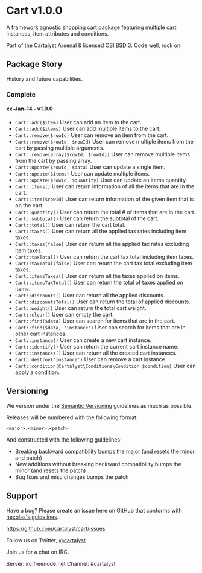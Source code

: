 # Cart v1.0.0

A framework agnostic shopping cart package featuring multiple cart instances, item attributes and conditions.

Part of the Cartalyst Arsenal & licensed [OSI BSD 3](license.txt). Code well, rock on.

## Package Story

History and future capabilities.

### Complete

#### xx-Jan-14 - v1.0.0

- ```Cart::add($item)``` User can add an item to the cart.
- ```Cart::add($items)``` User can add multiple items to the cart.
- ```Cart::remove($rowId)``` User can remove an item from the cart.
- ```Cart::remove($rowId, $rowId)``` User can remove multiple items from the cart by passing multiple arguments.
- ```Cart::remove(array($rowId, $rowId))``` User can remove multiple items from the cart by passing array.
- ```Cart::update($rowId, $data)``` User can update a single item.
- ```Cart::update($items)``` User can update multiple items.
- ```Cart::update($rowId, $quantity)``` User can update an items quantity.
- ```Cart::items()``` User can return information of all the items that are in the cart.
- ```Cart::item($rowId)``` User can return information of the given item that is on the cart.
- ```Cart::quantity()``` User can return the total # of items that are in the cart.
- ```Cart::subtotal()``` User can return the subtotal of the cart.
- ```Cart::total()``` User can return the cart total.
- ```Cart::taxes()``` User can return all the applied tax rates including item taxes.
- ```Cart::taxes(false)``` User can return all the applied tax rates excluding item taxes.
- ```Cart::taxTotal()``` User can return the cart tax total including item taxes.
- ```Cart::taxTotal(false)``` User can return the cart tax total excluding item taxes.
- ```Cart::itemsTaxes()``` User can return all the taxes applied on items.
- ```Cart::itemsTaxTotal()``` User can return the total of taxes applied on items.
- ```Cart::discounts()``` User can return all the applied discounts.
- ```Cart::discountsTotal()``` User can return the total of applied discounts.
- ```Cart::weight()``` User can return the total cart weight.
- ```Cart::clear()``` User can empty the cart.
- ```Cart::find($data)``` User can search for items that are in the cart.
- ```Cart::find($data, 'instance')``` User can search for items that are in other cart instances.
- ```Cart::instance()``` User can create a new cart instance.
- ```Cart::identify()``` User can return the current cart instance name.
- ```Cart::instances()``` User can return all the created cart instances.
- ```Cart::destroy('instance')``` User can remove a cart instance.
- ```Cart::condition(Cartalyst\Conditions\Condition $condition)``` User can apply a condition.

## Versioning

We version under the [Semantic Versioning](http://semver.org/) guidelines as much as possible.

Releases will be numbered with the following format:

`<major>.<minor>.<patch>`

And constructed with the following guidelines:

* Breaking backward compatibility bumps the major (and resets the minor and patch)
* New additions without breaking backward compatibility bumps the minor (and resets the patch)
* Bug fixes and misc changes bumps the patch

## Support

Have a bug? Please create an issue here on GitHub that conforms with [necolas's guidelines](https://github.com/necolas/issue-guidelines).

https://github.com/cartalyst/cart/issues

Follow us on Twitter, [@cartalyst](http://twitter.com/cartalyst).

Join us for a chat on IRC.

Server: irc.freenode.net
Channel: #cartalyst
